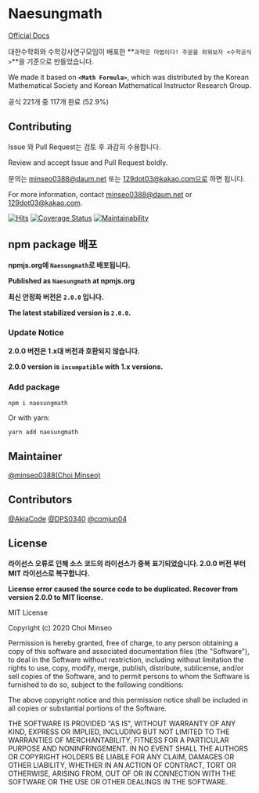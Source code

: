 # Naesungmath

[Official Docs](https://github.com/minseo0388)

대한수학회와 수학강사연구모임이 배포한 **`과학은 마법이다! 주문을 외워보자 <수학공식>`**을 기준으로 만들었습니다.

We made it based on **`<Math Formula>`**, which was distributed by the Korean Mathematical Society and Korean Mathematical Instructor Research Group.

공식 221개 중 117개 완료 (52.9%)

## Contributing

Issue 와 Pull Request는 검토 후 과감히 수용합니다.

Review and accept Issue and Pull Request boldly.

문의는 minseo0388@daum.net 또는 129dot03@kakao.com으로 하면 됩니다.

For more information, contact minseo0388@daum.net or 129dot03@kakao.com.

[![Hits](https://hits.seeyoufarm.com/api/count/incr/badge.svg?url=https%3A%2F%2Fgithub.com%2Fminseo0388%2Fnaesungmath&count_bg=%23FFA800&title_bg=%23555555&icon=&icon_color=%23E7E7E7&title=hits&edge_flat=false)](https://hits.seeyoufarm.com)
[![Coverage Status](https://coveralls.io/repos/github/minseo0388/naesungmath/badge.svg?branch=master)](https://github.com/minseo0388/naesungmath)
[![Maintainability](https://api.codeclimate.com/v1/badges/5abbae229dbcd797e9ce/maintainability)](https://github.com/minseo0388/naesungmath)

## npm package 배포

**npmjs.org에 `Naesungmath`로 배포됩니다.**

**Published as `Naesungmath` at npmjs.org**

**최신 안정화 버전은 `2.0.0` 입니다.**

**The latest stabilized version is `2.0.0`.**

### Update Notice

**2.0.0 버전은 1.x대 버전과 호환되지 않습니다.**

**2.0.0 version is `incompatible` with 1.x versions.**

### Add package

`npm i naesungmath`

Or with yarn:

`yarn add naesungmath`

## Maintainer

[@minseo0388(Choi Minseo)](https://github.com/minseo0388)

## Contributors

[@AkiaCode](https://github.com/akiacode) [@DPS0340](https://github.com/dps0340) [@comjun04](https://github.com/comjun04)

## License

**라이선스 오류로 인해 소스 코드의 라이선스가 중복 표기되었습니다. 2.0.0 버전 부터 MIT 라이선스로 복구합니다.**

**License error caused the source code to be duplicated. Recover from version 2.0.0 to MIT license.**

MIT License

Copyright (c) 2020 Choi Minseo

Permission is hereby granted, free of charge, to any person obtaining a copy
of this software and associated documentation files (the "Software"), to deal
in the Software without restriction, including without limitation the rights
to use, copy, modify, merge, publish, distribute, sublicense, and/or sell
copies of the Software, and to permit persons to whom the Software is
furnished to do so, subject to the following conditions:

The above copyright notice and this permission notice shall be included in all
copies or substantial portions of the Software.

THE SOFTWARE IS PROVIDED "AS IS", WITHOUT WARRANTY OF ANY KIND, EXPRESS OR
IMPLIED, INCLUDING BUT NOT LIMITED TO THE WARRANTIES OF MERCHANTABILITY,
FITNESS FOR A PARTICULAR PURPOSE AND NONINFRINGEMENT. IN NO EVENT SHALL THE
AUTHORS OR COPYRIGHT HOLDERS BE LIABLE FOR ANY CLAIM, DAMAGES OR OTHER
LIABILITY, WHETHER IN AN ACTION OF CONTRACT, TORT OR OTHERWISE, ARISING FROM,
OUT OF OR IN CONNECTION WITH THE SOFTWARE OR THE USE OR OTHER DEALINGS IN THE
SOFTWARE.
